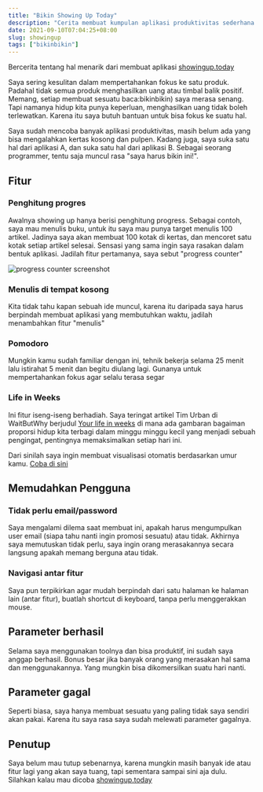 ```yaml
---
title: "Bikin Showing Up Today"
description: "Cerita membuat kumpulan aplikasi produktivitas sederhana di showingup.tooday"
date: 2021-09-10T07:04:25+08:00
slug: showingup
tags: ["bikinbikin"]
---
```

Bercerita tentang hal menarik dari membuat aplikasi [showingup.today](https://showingup.today/)

Saya sering kesulitan dalam mempertahankan fokus ke satu produk. Padahal tidak semua produk menghasilkan uang atau timbal balik positif. Memang, setiap membuat sesuatu baca:bikinbikin) saya merasa senang. Tapi namanya hidup kita punya keperluan, menghasilkan uang tidak boleh terlewatkan. Karena itu saya butuh bantuan untuk bisa fokus ke suatu hal.

Saya sudah mencoba banyak aplikasi produktivitas, masih belum ada yang bisa mengalahkan kertas kosong dan pulpen. Kadang juga, saya suka satu hal dari aplikasi A, dan suka satu hal dari aplikasi B. Sebagai seorang programmer, tentu saja muncul rasa "saya harus bikin ini!".

## Fitur

### Penghitung progres
Awalnya showing up hanya berisi penghitung progress. Sebagai contoh, saya mau menulis buku, untuk itu saya mau punya target menulis 100 artikel. Jadinya saya akan membuat 100 kotak di kertas, dan mencoret satu kotak setiap artikel selesai. Sensasi yang sama ingin saya rasakan dalam bentuk aplikasi. Jadilah fitur pertamanya, saya sebut "progress counter"

![progress counter screenshot](https://i.ibb.co/hLcgwC2/Screen-Shot-2021-09-10-at-4-11-25-PM.png)

### Menulis di tempat kosong
Kita tidak tahu kapan sebuah ide muncul, karena itu daripada saya harus berpindah membuat aplikasi yang membutuhkan waktu, jadilah menambahkan fitur "menulis"

### Pomodoro
Mungkin kamu sudah familiar dengan ini, tehnik bekerja selama 25 menit lalu istirahat 5 menit dan begitu diulang lagi. Gunanya untuk mempertahankan fokus agar selalu terasa segar

### Life in Weeks
Ini fitur iseng-iseng berhadiah. Saya teringat artikel Tim Urban di WaitButWhy berjudul [Your life in weeks](https://waitbutwhy.com/2014/05/life-weeks.html) di mana ada gambaran bagaiman proporsi hidup kita terbagi dalam minggu minggu kecil yang menjadi sebuah pengingat, pentingnya memaksimalkan setiap hari ini.

Dari sinilah saya ingin membuat visualisasi otomatis berdasarkan umur kamu. [Coba di sini](https://showingup.today/pomodoro)

## Memudahkan Pengguna

### Tidak perlu email/password
Saya mengalami dilema saat membuat ini, apakah harus mengumpulkan user email (siapa tahu nanti ingin promosi sesuatu) atau tidak. Akhirnya saya memutuskan tidak perlu, saya ingin orang merasakannya secara langsung apakah memang berguna atau tidak. 

### Navigasi antar fitur
Saya pun terpikirkan agar mudah berpindah dari satu halaman ke halaman lain (antar fitur), buatlah shortcut di keyboard, tanpa perlu menggerakkan mouse.

## Parameter berhasil
Selama saya menggunakan toolnya dan bisa produktif, ini sudah saya anggap berhasil. Bonus besar jika banyak orang yang merasakan hal sama dan menggunakannya. Yang mungkin bisa dikomersilkan suatu hari nanti.

## Parameter gagal
Seperti biasa, saya hanya membuat sesuatu yang paling tidak saya sendiri akan pakai. Karena itu saya rasa saya sudah melewati parameter gagalnya.

## Penutup
Saya belum mau tutup sebenarnya, karena mungkin masih banyak ide atau fitur lagi yang akan saya tuang, tapi sementara sampai sini aja dulu. Silahkan kalau mau dicoba [showingup.today](https://showingup.today)